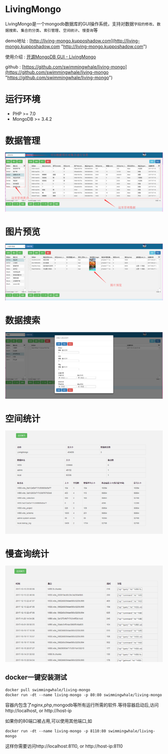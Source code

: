 # LivingMongo
LivingMongo是一个mongodb数据库的GUI操作系统，支持对数据`字段的修改`、`数据搜索`、`集合的分类`、`索引管理`、`空间统计`、`慢查询`等

demo地址 : [http://living-mongo.kupposhadow.com](http://living-mongo.kupposhadow.com "http://living-mongo.kupposhadow.com")

使用介绍 : [开源MongoDB GUI - LivingMongo](https://www.kupposhadow.com/post/5a31418fe717c521e26e7649 "开源MongoDB GUI - LivingMongo")

github : [https://github.com/swimmingwhale/living-mongo](https://github.com/swimmingwhale/living-mongo "https://github.com/swimmingwhale/living-mongo")

# 运行环境
- PHP >= 7.0
- MongoDB >= 3.4.2

# 数据管理
<img src="screenshots/1.png">

# 图片预览
<img src="screenshots/2.png">

# 数据搜索
<img src="screenshots/3.png">

# 空间统计
<img src="screenshots/4.png">

# 慢查询统计
<img src="screenshots/5.png">


## docker一键安装测试
```shell
docker pull swimmingwhale/living-mongo
docker run -dt --name living-mongo -p 80:80 swimmingwhale/living-mongo
```
容器内包含了nginx,php,mongodb等所有运行所需的软件.等待容器启动后,访问http://localhost, or http://host-ip


如果你的80端口被占用,可以使用其他端口,如
```shell
docker run -dt --name living-mongo -p 8110:80 swimmingwhale/living-mongo
```
这样你需要访问http://localhost:8110, or http://host-ip:8110


